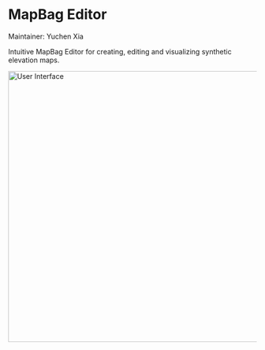 # MapBag Editor
Maintainer: Yuchen Xia

Intuitive MapBag Editor for creating, editing and visualizing synthetic elevation maps.

<img src="./doc/Userinterface.png" alt="User Interface" width="800" height="550">



